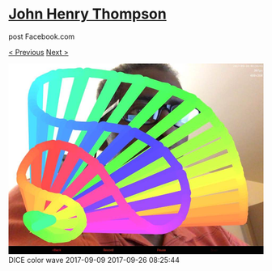 # [John Henry Thompson](../README.md)
post Facebook.com

[< Previous](2017-09-26-3.md) [Next >](2017-09-26-5.md)

[![](../media/2017-09-26/Timeline-Photos-DICE-color-wave-2017-09-09.jpg)](../README.md)
DICE color wave 2017-09-09
2017-09-26 08:25:44